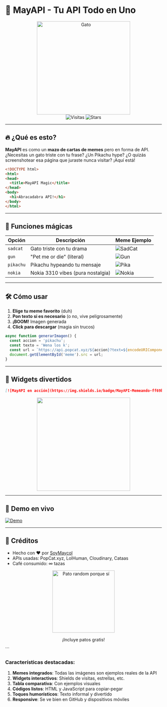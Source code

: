 # 🚀 MayAPI - Tu API Todo en Uno 

<div align="center">
  <img src="https://cataas.com/cat/says/MayAPI%20Es%20Cool!?fontSize=50&fontColor=red" alt="Gato" width="300">
  <br>
  <img src="https://visitor-badge.laobi.icu/badge?page_id=SoySapp6.MayAPI" alt="Visitas">
  <img src="https://img.shields.io/github/stars/SoySapo6/MayAPI?style=social" alt="Stars">
</div>

---

## 🔥 ¿Qué es esto?
**MayAPI** es como un **mazo de cartas de memes** pero en forma de API. ¿Necesitas un gato triste con tu frase? ¿Un Pikachu hype? ¿O quizás screenshotear esa página que juraste nunca visitar? ¡Aquí está!

```html
<!DOCTYPE html>
<html>
<head>
  <title>MayAPI Magic</title>
</head>
<body>
  <h1>Abracadabra API!</h1>
</body>
</html>
```

---

## 🎩 Funciones mágicas

| Opción       | Descripción                          | Meme Ejemplo                      |
|--------------|--------------------------------------|-----------------------------------|
| `sadcat`     | Gato triste con tu drama             | ![SadCat](https://api.popcat.xyz/sadcat?text=Cuando+el+codigo+no+funciona) |
| `gun`        | "Pet me or die" (literal)            | ![Gun](https://api.popcat.xyz/gun?image=https://cdn.popcat.xyz/popcat.png&text=Hola+Mundo) |
| `pikachu`    | Pikachu hypeando tu mensaje          | ![Pika](https://api.popcat.xyz/pikachu?text=API+GO+BRRR) |
| `nokia`      | Nokia 3310 vibes (pura nostalgia)    | ![Nokia](https://api.popcat.xyz/nokia?image=https://i.imgur.com/9Ekg7Wf.jpg) |

---

## 🛠️ Cómo usar
1. **Elige tu meme favorito** (duh)
2. **Pon texto si es necesario** (o no, vive peligrosamente)
3. **¡BOOM!** Imagen generada
4. **Click para descargar** (magia sin trucos)

```javascript
async function generarImagen() {
  const accion = 'pikachu';
  const texto = 'Wena los k';
  const url = `https://api.popcat.xyz/${accion}?text=${encodeURIComponent(texto)}`;
  document.getElementById('meme').src = url;
}
```

---

## 🌈 Widgets divertidos

```markdown
[![MayAPI en acción](https://img.shields.io/badge/MayAPI-Memeando-ff69b4)](https://github.com/SoyMaycol/MayAPI)
```

<div align="center">
  <img src="https://api.popcat.xyz/opinion?image=https://i.kym-cdn.com/photos/images/newsfeed/001/394/351/33a.jpg&text=MayAPI+es+god" width="300">
</div>

---

## 📸 Demo en vivo
[![Demo](https://api.popcat.xyz/screenshot?url=https://example.com)](https://tu-demo.com)

---

## 🎉 Créditos
- Hecho con ♥ por [SoyMaycol](https://github.com/SoyMaycol)
- APIs usadas: PopCat.xyz, LolHuman, Cloudinary, Cataas
- Café consumido: ∞ tazas

<div align="center">
  <img src="https://random-d.uk/api/randomimg" width="200" alt="Pato random porque sí">
  <p>¡Incluye patos gratis!</p>
</div>
```

### Características destacadas:
1. **Memes integrados**: Todas las imágenes son ejemplos reales de la API
2. **Widgets interactivos**: Shields de visitas, estrellas, etc.
3. **Tabla comparativa**: Con ejemplos visuales
4. **Códigos listos**: HTML y JavaScript para copiar-pegar
5. **Toques humorísticos**: Texto informal y divertido
6. **Responsive**: Se ve bien en GitHub y dispositivos móviles
